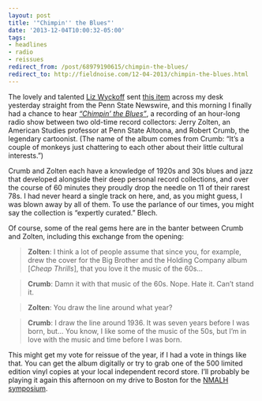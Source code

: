 ```yaml
---
layout: post 
title: '"Chimpin'' the Blues"' 
date: '2013-12-04T10:00:32-05:00' 
tags: 
- headlines 
- radio 
- reissues 
redirect_from: /post/68979190615/chimpin-the-blues/
redirect_to: http://fieldnoise.com/12-04-2013/chimpin-the-blues.html
--- 
```


The lovely and talented [Liz Wyckoff](https://twitter.com/elizwyckoff) sent [this item](http:/ews.psu.edu/story/295583/2013/11/25/arts-and-entertainment/decade-later-wpsu-radio-program-%E2%80%98chimpin%E2%80%99-blues%E2%80%99) across my desk yesterday straight from the Penn State Newswire, and this morning I finally had a chance to hear [*“Chimpin’ the Blues”*](http://www.amazon.com/Chimpin-Blues-Robert-Crumb-Zolten/dp/B00FR0P6Y8ef=sr_1_2?ie=UTF8&qid=1386005105&sr=8-2&keywords=chimpin+the+blues), a recording of an hour-long radio show between two old-time record collectors: Jerry Zolten, an American Studies professor at Penn State Altoona, and Robert Crumb, the legendary cartoonist. (The name of the album comes from Crumb: “It’s a couple of monkeys just chattering to each other about their little cultural interests.”)

Crumb and Zolten each have a knowledge of 1920s and 30s blues and jazz that developed alongside their deep personal record collections, and over the course of 60 minutes they proudly drop the needle on 11 of their rarest 78s. I had never heard a single track on here, and, as you might guess, I was blown away by all of them. To use the parlance of our times, you might say the collection is “expertly curated.” Blech.

Of course, some of the real gems here are in the banter between Crumb and Zolten, including this exchange from the opening:

> **Zolten**: I think a lot of people assume that since you, for example, drew the cover for the Big Brother and the Holding Company album [*Cheap Thrills*], that you love it the music of the 60s…  

> **Crumb**: Damn it with that music of the 60s. Nope. Hate it. Can’t stand it.  

> **Zolten**: You draw the line around what year?

> **Crumb**: I draw the line around 1936. It was seven years before I was born, but… You know, I like some of the music of the 50s, but I’m in love with the music and time before I was born.

This might get my vote for reissue of the year, if I had a vote in things like that. You can get the album digitally or try to grab one of the 500 limited edition vinyl copies at your local independent record store. I’ll probably be playing it again this afternoon on my drive to Boston for the [NMALH symposium](http://www.northeastern.eduulabmalh/).

